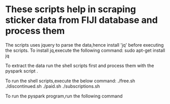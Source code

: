# These scripts help in scraping sticker data from FIJI database and process them 

The scripts uses jquery to parse the data,hence install 'jq' before executing the scripts. To install jq,execute the following command:
sudo apt-get install jq


To extract the data run the shell scripts first and process them with the pyspark script .

To run the shell scripts,execute the below command:
./free.sh 
./discontinued.sh
./paid.sh
./subscriptions.sh

To run the pyspark program,run the following command


